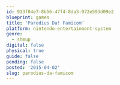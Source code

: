 ```yaml
---
id: 913f04e7-8b56-47f4-8da3-972e593d09e2
blueprint: games
title: 'Parodius Da! Famicom'
platform: nintendo-entertainment-system
genre:
  - shmup
digital: false
physical: true
guide: false
pending: false
posted: '2015-04-02'
slug: parodius-da-famicom
---
```

